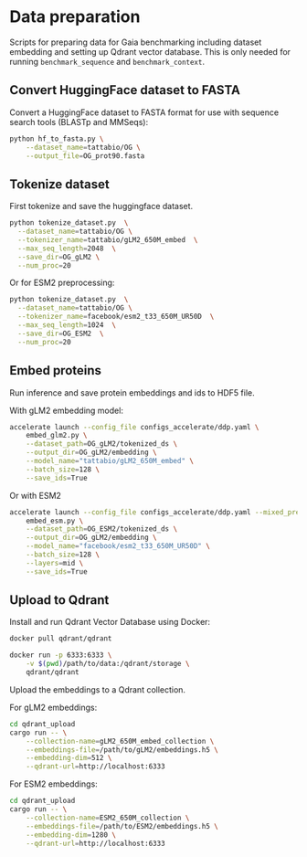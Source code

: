 # Data preparation
Scripts for preparing data for Gaia benchmarking including dataset embedding and setting up Qdrant vector database.
This is only needed for running `benchmark_sequence` and `benchmark_context`.

## Convert HuggingFace dataset to FASTA
Convert a HuggingFace dataset to FASTA format for use with sequence search tools (BLASTp and MMSeqs):

```bash
python hf_to_fasta.py \
    --dataset_name=tattabio/OG \
    --output_file=OG_prot90.fasta
```

## Tokenize dataset
First tokenize and save the huggingface dataset.
```bash
python tokenize_dataset.py  \
  --dataset_name=tattabio/OG \
  --tokenizer_name=tattabio/gLM2_650M_embed  \
  --max_seq_length=2048  \
  --save_dir=OG_gLM2 \
  --num_proc=20
```

Or for ESM2 preprocessing:
```bash
python tokenize_dataset.py  \
  --dataset_name=tattabio/OG \
  --tokenizer_name=facebook/esm2_t33_650M_UR50D  \
  --max_seq_length=1024  \
  --save_dir=OG_ESM2  \
  --num_proc=20
```

## Embed proteins

Run inference and save protein embeddings and ids to HDF5 file.

With gLM2 embedding model:

```bash
accelerate launch --config_file configs_accelerate/ddp.yaml \
    embed_glm2.py \
    --dataset_path=OG_gLM2/tokenized_ds \
    --output_dir=OG_gLM2/embedding \
    --model_name="tattabio/gLM2_650M_embed" \
    --batch_size=128 \
    --save_ids=True
```


Or with ESM2
```bash
accelerate launch --config_file configs_accelerate/ddp.yaml --mixed_precision=fp16  \
    embed_esm.py \
    --dataset_path=OG_ESM2/tokenized_ds \
    --output_dir=OG_gLM2/embedding \
    --model_name="facebook/esm2_t33_650M_UR50D" \
    --batch_size=128 \
    --layers=mid \
    --save_ids=True
```

## Upload to Qdrant

Install and run Qdrant Vector Database using Docker:

```bash
docker pull qdrant/qdrant
```

```bash
docker run -p 6333:6333 \
    -v $(pwd)/path/to/data:/qdrant/storage \
    qdrant/qdrant
```

Upload the embeddings to a Qdrant collection.

For gLM2 embeddings:
```bash
cd qdrant_upload
cargo run -- \
    --collection-name=gLM2_650M_embed_collection \
    --embeddings-file=/path/to/gLM2/embeddings.h5 \
    --embedding-dim=512 \
    --qdrant-url=http://localhost:6333
```

For ESM2 embeddings:
```bash
cd qdrant_upload
cargo run -- \
    --collection-name=ESM2_650M_collection \
    --embeddings-file=/path/to/ESM2/embeddings.h5 \
    --embedding-dim=1280 \
    --qdrant-url=http://localhost:6333
```

